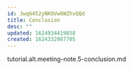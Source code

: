 ```yaml
---
id: Jwq6452yNKOVw6WZhvQQd
title: Conclusion
desc: ""
updated: 1624934419858
created: 1624332987705
---
```


tutorial.alt.meeting-note.5-conclusion.md

